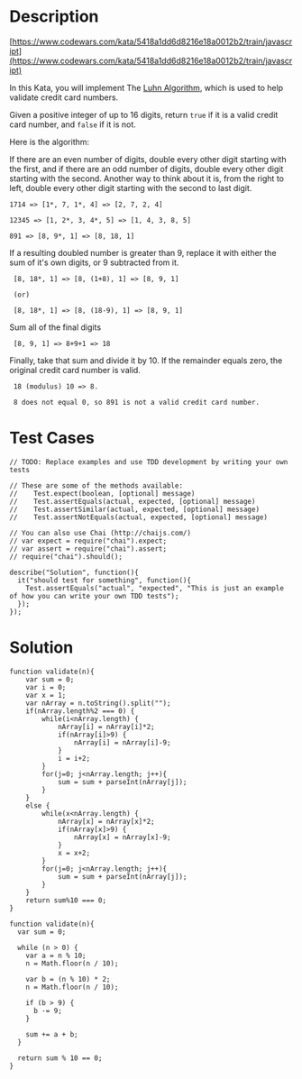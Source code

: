 # Description
[https://www.codewars.com/kata/5418a1dd6d8216e18a0012b2/train/javascript](https://www.codewars.com/kata/5418a1dd6d8216e18a0012b2/train/javascript)

In this Kata, you will implement The [Luhn Algorithm](http://en.wikipedia.org/wiki/Luhn_algorithm), which is used to help validate credit card numbers.

Given a positive integer of up to 16 digits, return `true` if it is a valid credit card number, and `false` if it is not.

Here is the algorithm:

If there are an even number of digits, double every other digit starting with the first, and if there are an odd number of digits, double every other digit starting with the second. Another way to think about it is, from the right to left, double every other digit starting with the second to last digit.
```
1714 => [1*, 7, 1*, 4] => [2, 7, 2, 4]

12345 => [1, 2*, 3, 4*, 5] => [1, 4, 3, 8, 5]

891 => [8, 9*, 1] => [8, 18, 1]
```
If a resulting doubled number is greater than 9, replace it with either the sum of it's own digits, or 9 subtracted from it.
```
 [8, 18*, 1] => [8, (1+8), 1] => [8, 9, 1]

 (or)

 [8, 18*, 1] => [8, (18-9), 1] => [8, 9, 1]
```
Sum all of the final digits
```
 [8, 9, 1] => 8+9+1 => 18
 ```
Finally, take that sum and divide it by 10. If the remainder equals zero, the original credit card number is valid.
```
 18 (modulus) 10 => 8.  

 8 does not equal 0, so 891 is not a valid credit card number.
```

# Test Cases
```
// TODO: Replace examples and use TDD development by writing your own tests

// These are some of the methods available:
//    Test.expect(boolean, [optional] message)
//    Test.assertEquals(actual, expected, [optional] message)
//    Test.assertSimilar(actual, expected, [optional] message)
//    Test.assertNotEquals(actual, expected, [optional] message)

// You can also use Chai (http://chaijs.com/)
// var expect = require("chai").expect;
// var assert = require("chai").assert;
// require("chai").should();

describe("Solution", function(){
  it("should test for something", function(){
    Test.assertEquals("actual", "expected", "This is just an example of how you can write your own TDD tests");
  });
});
```

# Solution

```
function validate(n){
    var sum = 0;
    var i = 0;
    var x = 1;
    var nArray = n.toString().split("");
    if(nArray.length%2 === 0) {
        while(i<nArray.length) {
            nArray[i] = nArray[i]*2;
            if(nArray[i]>9) {
                nArray[i] = nArray[i]-9;
            }
            i = i+2;
        }
        for(j=0; j<nArray.length; j++){
            sum = sum + parseInt(nArray[j]);
        }
    }
    else {
        while(x<nArray.length) {
            nArray[x] = nArray[x]*2;
            if(nArray[x]>9) {
                nArray[x] = nArray[x]-9;
            }
            x = x+2;
        }
        for(j=0; j<nArray.length; j++){
            sum = sum + parseInt(nArray[j]);
        }
    }
    return sum%10 === 0;
}
```

```
function validate(n){
  var sum = 0;

  while (n > 0) {
    var a = n % 10;
    n = Math.floor(n / 10);
    
    var b = (n % 10) * 2;
    n = Math.floor(n / 10);
    
    if (b > 9) {
      b -= 9;
    }
    
    sum += a + b;
  }
  
  return sum % 10 == 0;
}
```






